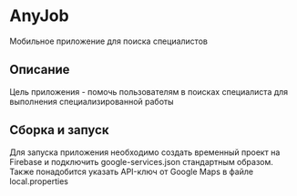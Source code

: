 # AnyJob
Мобильное приложение для поиска специалистов

## Описание
Цель приложения - помочь пользователям в поисках специалиста для выполнения специализированной работы

## Сборка и запуск
Для запуска приложения необходимо создать временный проект на Firebase и подключить google-services.json стандартным образом. Также понадобится указать API-ключ от Google Maps в файле local.properties